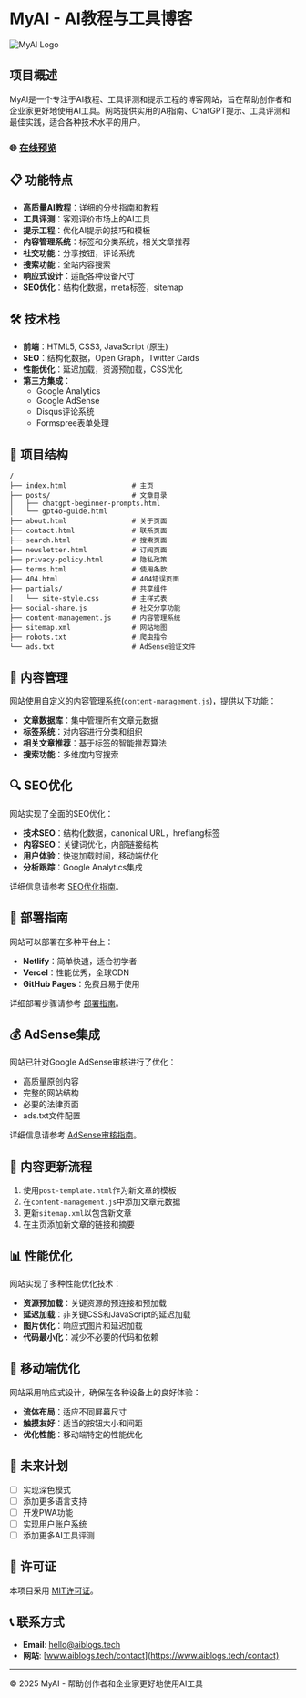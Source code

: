 # MyAI - AI教程与工具博客

![MyAI Logo](https://via.placeholder.com/200x50?text=MyAI)

## 项目概述

MyAI是一个专注于AI教程、工具评测和提示工程的博客网站，旨在帮助创作者和企业家更好地使用AI工具。网站提供实用的AI指南、ChatGPT提示、工具评测和最佳实践，适合各种技术水平的用户。

### 🌐 [在线预览](https://www.aiblogs.tech)

## 📋 功能特点

- **高质量AI教程**：详细的分步指南和教程
- **工具评测**：客观评价市场上的AI工具
- **提示工程**：优化AI提示的技巧和模板
- **内容管理系统**：标签和分类系统，相关文章推荐
- **社交功能**：分享按钮，评论系统
- **搜索功能**：全站内容搜索
- **响应式设计**：适配各种设备尺寸
- **SEO优化**：结构化数据，meta标签，sitemap

## 🛠️ 技术栈

- **前端**：HTML5, CSS3, JavaScript (原生)
- **SEO**：结构化数据，Open Graph，Twitter Cards
- **性能优化**：延迟加载，资源预加载，CSS优化
- **第三方集成**：
  - Google Analytics
  - Google AdSense
  - Disqus评论系统
  - Formspree表单处理

## 📂 项目结构

```
/
├── index.html                # 主页
├── posts/                    # 文章目录
│   ├── chatgpt-beginner-prompts.html
│   └── gpt4o-guide.html
├── about.html                # 关于页面
├── contact.html              # 联系页面
├── search.html               # 搜索页面
├── newsletter.html           # 订阅页面
├── privacy-policy.html       # 隐私政策
├── terms.html                # 使用条款
├── 404.html                  # 404错误页面
├── partials/                 # 共享组件
│   └── site-style.css        # 主样式表
├── social-share.js           # 社交分享功能
├── content-management.js     # 内容管理系统
├── sitemap.xml               # 网站地图
├── robots.txt                # 爬虫指令
└── ads.txt                   # AdSense验证文件
```

## 📝 内容管理

网站使用自定义的内容管理系统(`content-management.js`)，提供以下功能：

- **文章数据库**：集中管理所有文章元数据
- **标签系统**：对内容进行分类和组织
- **相关文章推荐**：基于标签的智能推荐算法
- **搜索功能**：多维度内容搜索

## 🔍 SEO优化

网站实现了全面的SEO优化：

- **技术SEO**：结构化数据，canonical URL，hreflang标签
- **内容SEO**：关键词优化，内部链接结构
- **用户体验**：快速加载时间，移动端优化
- **分析跟踪**：Google Analytics集成

详细信息请参考 [SEO优化指南](SEO_OPTIMIZATION_GUIDE.md)。

## 🚀 部署指南

网站可以部署在多种平台上：

- **Netlify**：简单快速，适合初学者
- **Vercel**：性能优秀，全球CDN
- **GitHub Pages**：免费且易于使用

详细部署步骤请参考 [部署指南](AI_BLOG_DEPLOYMENT.md)。

## 💰 AdSense集成

网站已针对Google AdSense审核进行了优化：

- 高质量原创内容
- 完整的网站结构
- 必要的法律页面
- ads.txt文件配置

详细信息请参考 [AdSense审核指南](ADSENSE_APPROVAL_GUIDE.md)。

## 🔄 内容更新流程

1. 使用`post-template.html`作为新文章的模板
2. 在`content-management.js`中添加文章元数据
3. 更新`sitemap.xml`以包含新文章
4. 在主页添加新文章的链接和摘要

## 📊 性能优化

网站实现了多种性能优化技术：

- **资源预加载**：关键资源的预连接和预加载
- **延迟加载**：非关键CSS和JavaScript的延迟加载
- **图片优化**：响应式图片和延迟加载
- **代码最小化**：减少不必要的代码和依赖

## 📱 移动端优化

网站采用响应式设计，确保在各种设备上的良好体验：

- **流体布局**：适应不同屏幕尺寸
- **触摸友好**：适当的按钮大小和间距
- **优化性能**：移动端特定的性能优化

## 🔮 未来计划

- [ ] 实现深色模式
- [ ] 添加更多语言支持
- [ ] 开发PWA功能
- [ ] 实现用户账户系统
- [ ] 添加更多AI工具评测

## 📄 许可证

本项目采用 [MIT许可证](LICENSE)。

## 📞 联系方式

- **Email**: hello@aiblogs.tech
- **网站**: [www.aiblogs.tech/contact](https://www.aiblogs.tech/contact)

---

© 2025 MyAI - 帮助创作者和企业家更好地使用AI工具